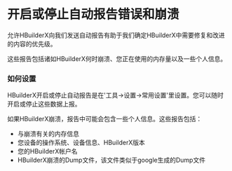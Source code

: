 # 开启或停止自动报告错误和崩溃

允许HBuilderX向我们发送自动报告有助于我们确定HBuilderX中需要修复和改进的内容的优先级。

这些报告包括诸如HBuilderX何时崩溃、您正在使用的内存量以及一些个人信息。

### 如何设置

HBuilderX开启或停止自动报告是在'工具->设置->常用设置'里设置。您可以随时开启或停止这些数据上报。

如果HBuilderX崩溃，报告中可能会包含一些个人信息。这些报告包括：

- 与崩溃有关的内存信息
- 您设备的操作系统、设备信息、HBuilderX版本
- 您的HBuilderX帐户名
- HBuilderX崩溃的Dump文件，该文件类似于google生成的Dump文件